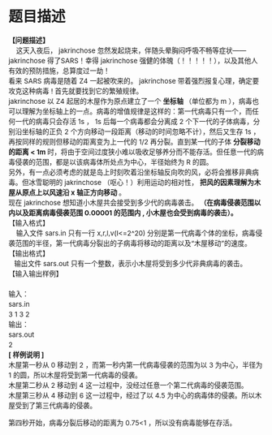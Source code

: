 # 题目描述


<div style="line-height: 15pt" align="left"><b><span style="font-size: 10pt">【问题描述】</span></b><span style="font-size: 10pt"><br/>
    </span><span style="font-size: 10pt">这天入夜后， jakrinchose 忽然发起烧来，伴随头晕胸闷呼吸不畅等症状—— jakrinchose 得了SARS！幸得 jakrinchose 强健的体魄（！！！！！），以及其他人有效的预防措施，总算度过一劫！ </span></div>
<div style="line-height: 15pt" align="left"><span style="font-size: 10pt">看来 SARS 病毒是随着 Z4 一起被吹来的。 jakrinchose 带着强烈报复心理，确定要攻克这种病毒 ! 首先就要找到它的繁殖规律。 </span></div>
<div style="line-height: 15pt" align="left"><span style="font-size: 10pt">jakrinchose </span><span style="font-size: 10pt">以 Z4 起居的木屋作为原点建立了一个 <b>坐标轴 </b>（单位都为 m ），病毒也可以理解为坐标轴上的一点。病毒的增值规律是这样的：第一代病毒只有一个，而任何一代的病毒只会存活 1s ， 1s 后每一个病毒都会分离成 2 个下一代的子体病毒，分别沿坐标轴的正负 2 个方向移动一段距离（移动的时间忽略不计），然后又生存 1s ，再按同样的规则但移动的距离变为上一代的 1/2 再分裂。直到某一代的子体 <b>分裂移动的距离 &lt; 1m </b>时，将由于空间过度狭小难以吸收足够养分而不能存活。但任意一代的病毒侵袭的范围，都是以该病毒体所处点为中心，半径始终为 R 的圆。 </span></div>
<div style="line-height: 15pt" align="left"><span style="font-size: 10pt">另外，有一点必须考虑的就是岛上时刻吹着沿坐标轴反向吹的风，必将会推移非典病毒。但冰雪聪明的 jakrinchose （呕心！）利用运动的相对性， <b>把风的因素理解为木屋从原点上以风速沿 x 轴正方向移动 </b>。 </span></div>
<div style="line-height: 15pt" align="left"><span style="font-size: 10pt">现在 jakrinchose 想知道小木屋共会接受到多少代的病毒袭击。 <b>（在病毒侵袭范围以内以及距离病毒侵袭范围 0.00001 的范围内 , 小木屋也会受到病毒的袭击）。 </b></span></div>
<div style="line-height: 15pt" align="left"><span style="font-size: 10pt">【输入格式】 <br/>
    输入文件 sars.in 只有一行 x,r,l,v(l&lt;=2^20) 分别是第一代病毒个体的坐标，病毒侵袭范围的半径，第一代病毒分裂出的子病毒将移动的距离以及“木屋移动”的速度。 </span></div>
<div style="line-height: 15pt" align="left"><span style="font-size: 10pt">【输出格式】 <br/>
   输出文件 sars.out 只有一个整数，表示小木屋将受到多少代非典病毒的袭击。 </span></div>
<div style="line-height: 15pt" align="left"><span style="font-size: 10pt">【输入输出样例】<br/>
 <b><br/>
</b>输入： <br/>
sars.in<br/>
3 1 3 2 </span></div>
<div style="line-height: 15pt" align="left"><span style="font-size: 10pt">输出：<br/>
sars.out<br/>
2<br/>
<b>[ </b><b>样例说明 ] </b></span></div>
<div style="line-height: 15pt" align="left"><span style="font-size: 10pt">木屋第一秒从 0 移动到 2 ，而第一秒内第一代病毒侵袭的范围为以 3 为中心，半径为 1 的圆，所以木屋将受到第一代病毒的侵袭。 </span></div>
<div style="line-height: 15pt" align="left"><span style="font-size: 10pt">木屋第二秒从 2 移动到 4 这一过程中，没经过任意一个第二代病毒的侵袭范围。 </span></div>
<div style="line-height: 15pt" align="left"><span style="font-size: 10pt">木屋第三秒从 4 移动到 6 这一过程中，经过了以 4.5 为中心的病毒体的侵袭。所以木屋受到了第三代病毒的侵袭。 </span></div>
<p><span style="font-size: 10pt">第四秒开始，病毒分裂后移动的距离为 0.75&lt;1 ，所以没有病毒能够在存活。</span></p>
